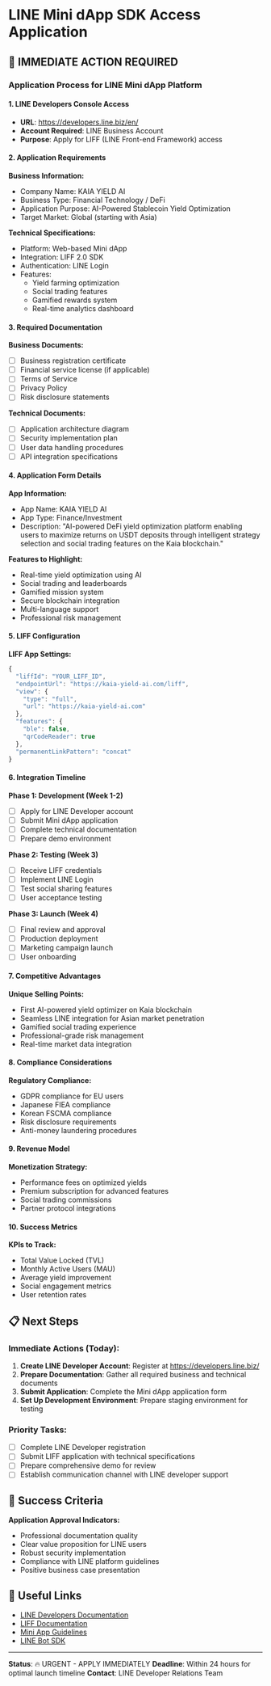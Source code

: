 # LINE Mini dApp SDK Access Application

## 🚀 IMMEDIATE ACTION REQUIRED

### Application Process for LINE Mini dApp Platform

#### 1. LINE Developers Console Access
- **URL**: https://developers.line.biz/en/
- **Account Required**: LINE Business Account
- **Purpose**: Apply for LIFF (LINE Front-end Framework) access

#### 2. Application Requirements

**Business Information:**
- Company Name: KAIA YIELD AI
- Business Type: Financial Technology / DeFi
- Application Purpose: AI-Powered Stablecoin Yield Optimization
- Target Market: Global (starting with Asia)

**Technical Specifications:**
- Platform: Web-based Mini dApp
- Integration: LIFF 2.0 SDK
- Authentication: LINE Login
- Features:
  - Yield farming optimization
  - Social trading features
  - Gamified rewards system
  - Real-time analytics dashboard

#### 3. Required Documentation

**Business Documents:**
- [ ] Business registration certificate
- [ ] Financial service license (if applicable)
- [ ] Terms of Service
- [ ] Privacy Policy
- [ ] Risk disclosure statements

**Technical Documents:**
- [ ] Application architecture diagram
- [ ] Security implementation plan
- [ ] User data handling procedures
- [ ] API integration specifications

#### 4. Application Form Details

**App Information:**
- App Name: KAIA YIELD AI
- App Type: Finance/Investment
- Description: "AI-powered DeFi yield optimization platform enabling users to maximize returns on USDT deposits through intelligent strategy selection and social trading features on the Kaia blockchain."

**Features to Highlight:**
- Real-time yield optimization using AI
- Social trading and leaderboards
- Gamified mission system
- Secure blockchain integration
- Multi-language support
- Professional risk management

#### 5. LIFF Configuration

**LIFF App Settings:**
```javascript
{
  "liffId": "YOUR_LIFF_ID",
  "endpointUrl": "https://kaia-yield-ai.com/liff",
  "view": {
    "type": "full",
    "url": "https://kaia-yield-ai.com"
  },
  "features": {
    "ble": false,
    "qrCodeReader": true
  },
  "permanentLinkPattern": "concat"
}
```

#### 6. Integration Timeline

**Phase 1: Development (Week 1-2)**
- [ ] Apply for LINE Developer account
- [ ] Submit Mini dApp application
- [ ] Complete technical documentation
- [ ] Prepare demo environment

**Phase 2: Testing (Week 3)**
- [ ] Receive LIFF credentials
- [ ] Implement LINE Login
- [ ] Test social sharing features
- [ ] User acceptance testing

**Phase 3: Launch (Week 4)**
- [ ] Final review and approval
- [ ] Production deployment
- [ ] Marketing campaign launch
- [ ] User onboarding

#### 7. Competitive Advantages

**Unique Selling Points:**
- First AI-powered yield optimizer on Kaia blockchain
- Seamless LINE integration for Asian market penetration
- Gamified social trading experience
- Professional-grade risk management
- Real-time market data integration

#### 8. Compliance Considerations

**Regulatory Compliance:**
- GDPR compliance for EU users
- Japanese FIEA compliance
- Korean FSCMA compliance
- Risk disclosure requirements
- Anti-money laundering procedures

#### 9. Revenue Model

**Monetization Strategy:**
- Performance fees on optimized yields
- Premium subscription for advanced features
- Social trading commissions
- Partner protocol integrations

#### 10. Success Metrics

**KPIs to Track:**
- Total Value Locked (TVL)
- Monthly Active Users (MAU)
- Average yield improvement
- Social engagement metrics
- User retention rates

## 📋 Next Steps

### Immediate Actions (Today):
1. **Create LINE Developer Account**: Register at https://developers.line.biz/
2. **Prepare Documentation**: Gather all required business and technical documents
3. **Submit Application**: Complete the Mini dApp application form
4. **Set Up Development Environment**: Prepare staging environment for testing

### Priority Tasks:
- [ ] Complete LINE Developer registration
- [ ] Submit LIFF application with technical specifications
- [ ] Prepare comprehensive demo for review
- [ ] Establish communication channel with LINE developer support

## 🎯 Success Criteria

**Application Approval Indicators:**
- Professional documentation quality
- Clear value proposition for LINE users
- Robust security implementation
- Compliance with LINE platform guidelines
- Positive business case presentation

## 🔗 Useful Links

- [LINE Developers Documentation](https://developers.line.biz/en/docs/)
- [LIFF Documentation](https://developers.line.biz/en/docs/liff/)
- [Mini App Guidelines](https://developers.line.biz/en/docs/mini-app/)
- [LINE Bot SDK](https://developers.line.biz/en/docs/messaging-api/)

---

**Status**: 🔥 URGENT - APPLY IMMEDIATELY
**Deadline**: Within 24 hours for optimal launch timeline
**Contact**: LINE Developer Relations Team